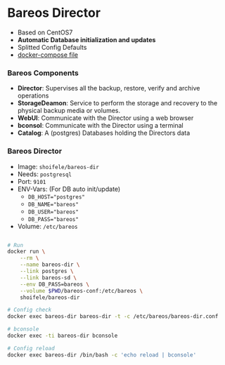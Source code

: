 # Bareos Director

* Based on CentOS7
* **Automatic Database initialization and updates**
* Splitted Config Defaults
* [docker-compose file](docker-compose.yml)

### Bareos Components

* **Director**: Supervises all the backup, restore, verify and archive operations
* **StorageDeamon**: Service to perform the storage and recovery to the physical backup media or volumes.
* **WebUI**: Communicate with the Director using a web browser
* **bconsol**: Communicate with the Director using a terminal
* **Catalog**: A (postgres) Databases holding the Directors data


### Bareos Director

* Image: `shoifele/bareos-dir`
* Needs: `postgresql`
* Port: `9101`
* ENV-Vars: (For DB auto init/update)
    - `DB_HOST="postgres"`
    - `DB_NAME="bareos"`
    - `DB_USER="bareos"`
    - `DB_PASS="bareos"`
* Volume: `/etc/bareos`


```bash

# Run
docker run \
    --rm \
    --name bareos-dir \
    --link postgres \
    --link bareos-sd \
    --env DB_PASS=bareos \
    --volume $PWD/bareos-conf:/etc/bareos \
    shoifele/bareos-dir

# Config check
docker exec bareos-dir bareos-dir -t -c /etc/bareos/bareos-dir.conf

# bconsole
docker exec -ti bareos-dir bconsole

# Config reload
docker exec bareos-dir /bin/bash -c 'echo reload | bconsole'
```